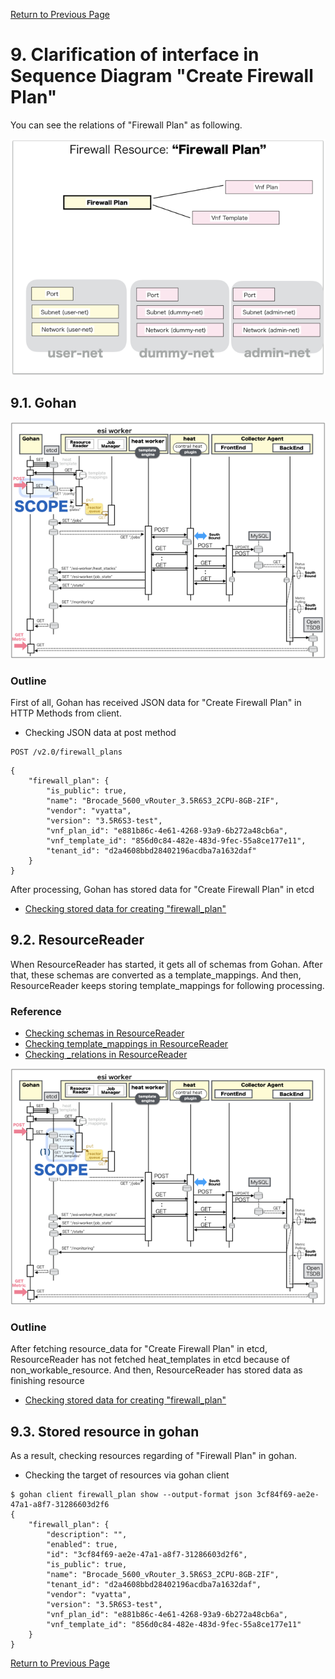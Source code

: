 [Return to Previous Page](00_firewall.md)

# 9. Clarification of interface in Sequence Diagram "Create Firewall Plan"
You can see the relations of "Firewall Plan" as following.

![Firewall Plan](resource/gohan_investigate_for_firewall.010.png)


## 9.1. Gohan

![scope](../images/ESI_Sequence_diagram.002.png)

### Outline
First of all, Gohan has received JSON data for "Create Firewall Plan" in HTTP Methods from client.

* Checking JSON data at post method
```
POST /v2.0/firewall_plans
```
```
{
    "firewall_plan": {
        "is_public": true,
        "name": "Brocade_5600_vRouter_3.5R6S3_2CPU-8GB-2IF",
        "vendor": "vyatta",
        "version": "3.5R6S3-test",
        "vnf_plan_id": "e881b86c-4e61-4268-93a9-6b272a48cb6a",
        "vnf_template_id": "856d0c84-482e-483d-9fec-55a8ce177e11",
        "tenant_id": "d2a4608bbd28402196acdba7a1632daf"
    }
}
```
After processing, Gohan has stored data for "Create Firewall Plan" in etcd

* [Checking stored data for creating "firewall_plan"](stored_in_etcd/01_Gohan/CreateFirewallPlan_01.md)


## 9.2. ResourceReader
When ResourceReader has started, it gets all of schemas from Gohan.
After that, these schemas are converted as a template_mappings.
And then, ResourceReader keeps storing template_mappings for following processing.

### Reference
* [Checking schemas in ResourceReader](../memo/schemas.txt)
* [Checking template_mappings in ResourceReader](../memo/template_mappings.md)
* [Checking _relations in ResourceReader](../memo/_relations.md)

![scope](../images/ESI_Sequence_diagram.003.png)

### Outline
After fetching resource_data for "Create Firewall Plan" in etcd, ResourceReader has not fetched heat_templates in etcd because of non_workable_resource.
And then, ResourceReader has stored data as finishing resource

* [Checking stored data for creating "firewall_plan"](stored_in_etcd/00_ResourceReader/CreateFirewallPlan_01.md)


## 9.3. Stored resource in gohan
As a result, checking resources regarding of "Firewall Plan" in gohan.

* Checking the target of resources via gohan client
```
$ gohan client firewall_plan show --output-format json 3cf84f69-ae2e-47a1-a8f7-31286603d2f6
{
    "firewall_plan": {
        "description": "",
        "enabled": true,
        "id": "3cf84f69-ae2e-47a1-a8f7-31286603d2f6",
        "is_public": true,
        "name": "Brocade_5600_vRouter_3.5R6S3_2CPU-8GB-2IF",
        "tenant_id": "d2a4608bbd28402196acdba7a1632daf",
        "vendor": "vyatta",
        "version": "3.5R6S3-test",
        "vnf_plan_id": "e881b86c-4e61-4268-93a9-6b272a48cb6a",
        "vnf_template_id": "856d0c84-482e-483d-9fec-55a8ce177e11"
    }
}
```

[Return to Previous Page](00_firewall.md)
